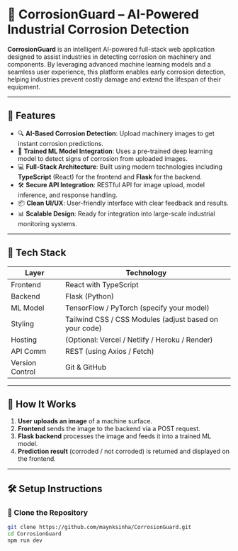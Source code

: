 # 🧠 CorrosionGuard – AI-Powered Industrial Corrosion Detection

**CorrosionGuard** is an intelligent AI-powered full-stack web application designed to assist industries in detecting corrosion on machinery and components. By leveraging advanced machine learning models and a seamless user experience, this platform enables early corrosion detection, helping industries prevent costly damage and extend the lifespan of their equipment.

---

## 🚀 Features

- 🔍 **AI-Based Corrosion Detection**: Upload machinery images to get instant corrosion predictions.
- 🧠 **Trained ML Model Integration**: Uses a pre-trained deep learning model to detect signs of corrosion from uploaded images.
- 💻 **Full-Stack Architecture**: Built using modern technologies including **TypeScript** (React) for the frontend and **Flask** for the backend.
- 🛠️ **Secure API Integration**: RESTful API for image upload, model inference, and response handling.
- 📦 **Clean UI/UX**: User-friendly interface with clear feedback and results.
- 📊 **Scalable Design**: Ready for integration into large-scale industrial monitoring systems.

---

## 🧱 Tech Stack

| Layer       | Technology       |
|-------------|------------------|
| Frontend    | React with TypeScript |
| Backend     | Flask (Python)   |
| ML Model    | TensorFlow / PyTorch (specify your model) |
| Styling     | Tailwind CSS / CSS Modules (adjust based on your code) |
| Hosting     | (Optional: Vercel / Netlify / Heroku / Render) |
| API Comm    | REST (using Axios / Fetch) |
| Version Control | Git & GitHub |

---



## 🧠 How It Works

1. **User uploads an image** of a machine surface.
2. **Frontend** sends the image to the backend via a POST request.
3. **Flask backend** processes the image and feeds it into a trained ML model.
4. **Prediction result** (corroded / not corroded) is returned and displayed on the frontend.

---

## 🛠️ Setup Instructions

### 📁 Clone the Repository
```bash
git clone https://github.com/maynksinha/CorrosionGuard.git
cd CorrosionGuard
npm run dev
